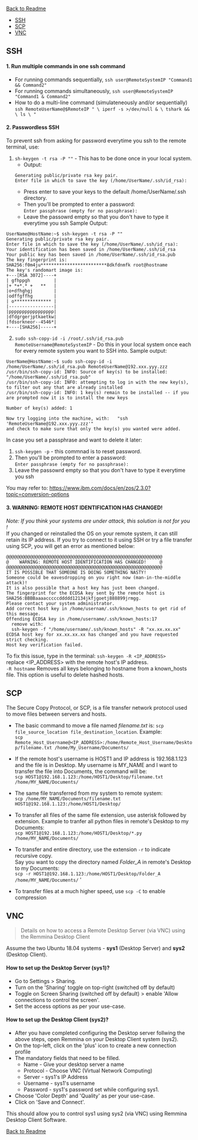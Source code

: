 [Back to Readme](README.md)

* [SSH](#ssh)
* [SCP](#scp)
* [VNC](#vnc)


## SSH

#### 1. Run multiple commands in one ssh command
- For running commands sequentially,
`ssh user@RemoteSystemIP "Command1 && Command2"`
- For running commands simultaneously,
`ssh user@RemoteSystemIP "Command1 & Command2"`
- How to do a multi-line command (simulateneously and/or sequentially)
`ssh RemoteUserName@$RemoteIP " \
iperf -s >/dev/null & \
tshark && \
ls \
"`

#### 2. Passwordless SSH
To prevent ssh from asking for password everytime you ssh to the remote terminal, use:
1. `sh-keygen -t rsa -P ""` - This has to be done once in your local system.  
    * Output:
    ```
    Generating public/private rsa key pair.
    Enter file in which to save the key (/home/UserName/.ssh/id_rsa):
    ```
    * Press enter to save your keys to the default /home/UserName/.ssh directory.  
    * Then you'll be prompted to enter a password:  
    `Enter passphrase (empty for no passphrase):` 
    * Leave the passowrd empty so that you don't have to type it everytime you ssh
Sample Output:
```
UserName@HostName:~$ ssh-keygen -t rsa -P ""
Generating public/private rsa key pair.
Enter file in which to save the key (/home/UserName/.ssh/id_rsa): 
Your identification has been saved in /home/UserName/.ssh/id_rsa
Your public key has been saved in /home/UserName/.ssh/id_rsa.pub
The key fingerprint is:
SHA256:f0m4ju*************************8dkfdnmfk root@hostname
The key's randomart image is:
+---[RSA 3072]----+
| gfhppgh         |
|+ *+*.* +   **   |
|o+dfhghgj        |
|odffgffhg        |
| o************** |
|-----------------|
|ppppppppppppppppp|
|dfdgrgerjptkaetkw|
|fdsorkneor--4546*|
+----[SHA256]-----+

```


2. `sudo ssh-copy-id -i /root/.ssh/id_rsa.pub RemoteUsername@RemoteSystemIP` - Do this in your local system once each for every remote system you want to SSH into. 
Sample output:
```
UserName@HostName:~$ sudo ssh-copy-id -i /home/UserName/.ssh/id_rsa.pub RemoteUserName@192.xxx.yyy.zzz
/usr/bin/ssh-copy-id: INFO: Source of key(s) to be installed: "/home/UserName/.ssh/id_rsa.pub"
/usr/bin/ssh-copy-id: INFO: attempting to log in with the new key(s), to filter out any that are already installed
/usr/bin/ssh-copy-id: INFO: 1 key(s) remain to be installed -- if you are prompted now it is to install the new keys

Number of key(s) added: 1

Now try logging into the machine, with:   "ssh 'RemoteUserName@192.xxx.yyy.zzz'"
and check to make sure that only the key(s) you wanted were added.

```

In case you set a passphrase and want to delete it later:
1. `ssh-keygen -p` - this commnad is to reset password. 
2. Then you'll be prompted to enter a password:  
    `Enter passphrase (empty for no passphrase):` 
3. Leave the passowrd empty so that you don't have to type it everytime you ssh

You may refer to: https://www.ibm.com/docs/en/zos/2.3.0?topic=conversion-options

#### 3. WARNING: REMOTE HOST IDENTIFICATION HAS CHANGED!
_Note: If you think your systems are under attack, this solution is not for you !_  
If you changed or reinstalled the OS on your remote system, it can still retain its IP address.
If you try to connect to it using SSH or try a file transfer using SCP, 
you will get an error as mentioned below:
```
@@@@@@@@@@@@@@@@@@@@@@@@@@@@@@@@@@@@@@@@@@@@@@@@@@@@@@@@@@@
@    WARNING: REMOTE HOST IDENTIFICATION HAS CHANGED!     @
@@@@@@@@@@@@@@@@@@@@@@@@@@@@@@@@@@@@@@@@@@@@@@@@@@@@@@@@@@@
IT IS POSSIBLE THAT SOMEONE IS DOING SOMETHING NASTY!
Someone could be eavesdropping on you right now (man-in-the-middle attack)!
It is also possible that a host key has just been changed.
The fingerprint for the ECDSA key sent by the remote host is
SHA256:BBBBaaaacccccddddd12134jkfjgoetj888899jrmgg.
Please contact your system administrator.
Add correct host key in /home/usernam/.ssh/known_hosts to get rid of this message.
Offending ECDSA key in /home/username/.ssh/known_hosts:17
  remove with:
  ssh-keygen -f "/home/username/.ssh/known_hosts" -R "xx.xx.xx.xx"
ECDSA host key for xx.xx.xx.xx has changed and you have requested strict checking.
Host key verification failed.
```
To fix this issue, type in the terminal: 
`ssh-keygen -R <IP_ADDRESS>`  
replace <IP_ADDRESS> with the remote host's IP address.  
`-R hostname` Removes all keys belonging to hostname from a known_hosts file. This option is useful to delete hashed hosts.


## SCP

The Secure Copy Protocol, or SCP, is a file transfer network protocol used to move files between servers and hosts.  

* The basic command to move a file named _filename.txt_ is: `scp file_source_location file_destination_location`. Example:  
`scp Remote_Host_Username@<IP_ADDRESS>:/home/Remote_Host_Username/Desktop/filename.txt /home/My_Username/Documents/`  
 

* If the remote host's username is HOST1 and IP address is 192.168.1.123 and the file is in Desktop. 
My username is MY_NAME and I want to transfer the file into Documents, the command will be:  
`scp HOST1@192.168.1.123:/home/HOST1/Desktop/filename.txt /home/MY_NAME/Documents/`
* The same file transferred from my system to remote system:  
`scp /home/MY_NAME/Documents/filename.txt HOST1@192.168.1.123:/home/HOST1/Desktop/`


* To transfer all files of the same file extension, use asterisk followed by extension. 
Example to tranfer all python files in remote's Desktop to my Documents:  
`scp HOST1@192.168.1.123:/home/HOST1/Desktop/*.py /home/MY_NAME/Documents/`


* To transfer and entire directory, use the extension `-r` to indicate recursive copy.   
Say you want to copy the directory named _Folder_A_ in remote's Desktop to my Documents:  
`scp -r HOST1@192.168.1.123:/home/HOST1/Desktop/Folder_A /home/MY_NAME/Documents/`
'
* To transfer files at a much higher speed, use `scp -C` to enable compression


## VNC

> Details on how to access a Remote Desktop Server (via VNC) using the Remmina Desktop Client

Assume the two Ubuntu 18.04 systems - **sys1** (Desktop Server) and **sys2** (Desktop Client).

#### How to set up the Desktop Server (sys1)?

* Go to Settings > Sharing.
* Turn on the 'Sharing' toggle on top-right (switched off by default)
* Toggle on Screen Sharing (switched off by default) > enable 'Allow connections to control the screen'.
* Set the access options as per your use-case.

#### How to set up the Desktop Client (sys2)?

* After you have completed configuring the Desktop server follwing the above steps, open Remmina on your Desktop Client system (sys2).
* On the top-left, click on the 'plus' icon to create a new connection profile
* The mandatory fields that need to be filled.
  * Name - Give your desktop server a name
  * Protocol - Choose VNC (Virtual Network Computing)
  * Server - sys1's IP Address
  * Username - sys1's username
  * Password - sys1's password set while configuring sys1.
* Choose 'Color Depth' and 'Quality' as per your use-case.
* Click on 'Save and Connect'.

This should allow you to control sys1 using sys2 (via VNC) using Remmina Desktop Client Software.

[Back to Readme](README.md)
